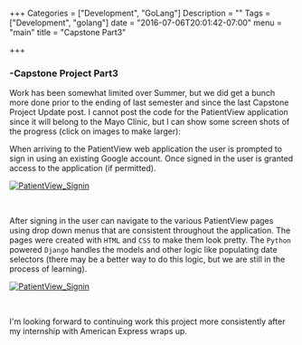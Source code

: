 +++
Categories = ["Development", "GoLang"]
Description = ""
Tags = ["Development", "golang"]
date = "2016-07-06T20:01:42-07:00"
menu = "main"
title = "Capstone Part3"

+++

### -Capstone Project Part3

Work has been somewhat limited over Summer, but we did get a bunch more done prior to the ending of last semester and since the last Capstone Project Update post. I cannot post the code for the PatientView application since it will belong to the Mayo Clinic, but I can show some screen shots of the progress (click on images to make larger):

When arriving to the PatientView web application the user is prompted to sign in using an existing Google account. Once signed in the user is granted access to the application (if permitted).

[![PatientView_Signin](/images/pv_3/pv3_1_signin.jpg)](/images/pv_3/pv3_1_signin.jpg)

<br>

After signing in the user can navigate to the various PatientView pages using drop down menus that are consistent throughout the application. The pages were created with `HTML` and `CSS` to make them look pretty. The `Python` powered `Django` handles the models and other logic like populating date selectors (there may be a better way to do this logic, but we are still in the process of learning).

[![PatientView_Signin](/images/pv_3/pv3_2.jpg)](/images/pv_3/pv3_2.jpg)

<br>

I'm looking forward to continuing work this project more consistently after my internship with American Express wraps up. 


